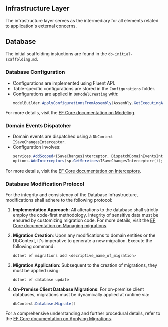## Infrastructure Layer

The infrastructure layer serves as the intermediary for all elements related to application's external concerns.

## Database

The initial scaffolding instuctions are found in the `db-initial-scaffolding.md`. 

### Database Configuration 

- Configurations are implemented using Fluent API.
- Table-specific configurations are stored in the `Configurations` folder.
- Configurations are applied in `OnModelCreating` with:
  ```csharp
  modelBuilder.ApplyConfigurationsFromAssembly(Assembly.GetExecutingAssembly());
  ```

For more details, visit the [EF Core documentation on Modeling](https://learn.microsoft.com/en-us/ef/core/modeling/).

### Domain Events Dispatcher

- Domain events are dispatched using a `DbContext ISaveChangesInterceptor`.
- Configuration involves:
  ```csharp
  services.AddScoped<ISaveChangesInterceptor, DispatchDomainEventsInterceptor>();
  options.AddInterceptors(sp.GetServices<ISaveChangesInterceptor>());
  ```

For more details, visit the [EF Core documentation on Interceptors](https://learn.microsoft.com/en-us/ef/core/logging-events-diagnostics/interceptors).

### Database Modification Protocol

For the integrity and consistency of the Database Infrastructure, modifications shall adhere to the following protocol:

1. **Implementation Approach**: All alterations to the database shall strictly employ the code-first methodology. Integrity of sensitive data must be ensured by customizing migration code. For more details, visit the [EF Core documentation on Managing migrations](https://learn.microsoft.com/en-us/ef/core/managing-schemas/migrations/managing?tabs=dotnet-core-cli#customize-migration-code).

2. **Migration Creation**: Upon any modifications to domain entities or the DbContext, it's imperative to generate a new migration. Execute the following command:
   ```sh
   dotnet ef migrations add <decriptive_name_of_migration>
   ```
   
3. **Migration Application**: Subsequent to the creation of migrations, they must be applied using:
   ```sh
   dotnet ef database update
   ```

4. **On-Premise Client Database Migrations**: For on-premise client databases, migrations must be dynamically applied at runtime via:
   ```csharp
   dbContext.Database.Migrate()
   ```

For a comprehensive understanding and further procedural details, refer to the [EF Core documentation on Applying Migrations](https://learn.microsoft.com/en-us/ef/core/managing-schemas/migrations/applying?tabs=dotnet-core-cli).